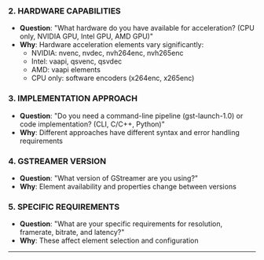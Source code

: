 
### 2. HARDWARE CAPABILITIES
- **Question**: "What hardware do you have available for acceleration? (CPU only, NVIDIA GPU, Intel GPU, AMD GPU)"
- **Why**: Hardware acceleration elements vary significantly:
  - NVIDIA: nvenc, nvdec, nvh264enc, nvh265enc
  - Intel: vaapi, qsvenc, qsvdec
  - AMD: vaapi elements
  - CPU only: software encoders (x264enc, x265enc)

### 3. IMPLEMENTATION APPROACH
- **Question**: "Do you need a command-line pipeline (gst-launch-1.0) or code implementation? (CLI, C/C++, Python)"
- **Why**: Different approaches have different syntax and error handling requirements

### 4. GSTREAMER VERSION
- **Question**: "What version of GStreamer are you using?"
- **Why**: Element availability and properties change between versions

### 5. SPECIFIC REQUIREMENTS
- **Question**: "What are your specific requirements for resolution, framerate, bitrate, and latency?"
- **Why**: These affect element selection and configuration


---

